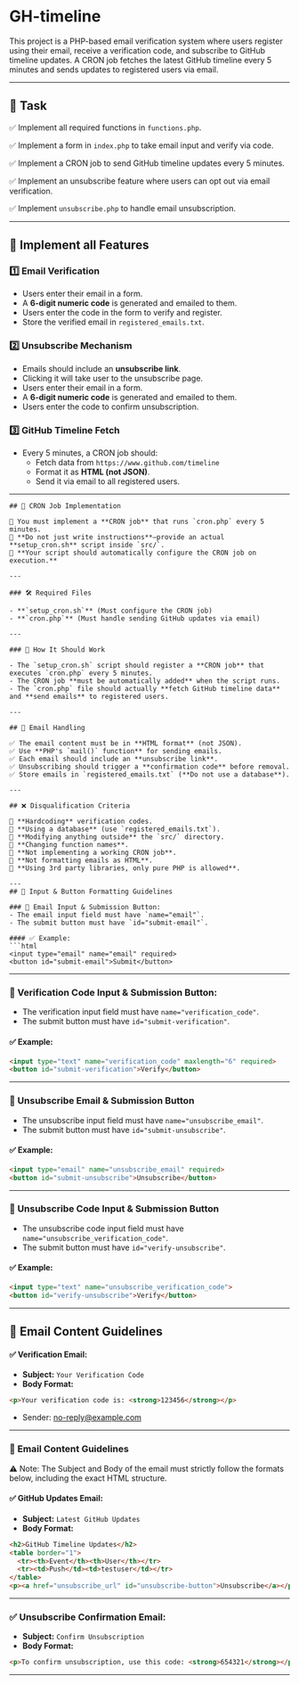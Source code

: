 # GH-timeline

This project is a PHP-based email verification system where users register using their email, receive a verification code, and subscribe to GitHub timeline updates. A CRON job fetches the latest GitHub timeline every 5 minutes and sends updates to registered users via email.

---

## 🚀 Task


✅ Implement all required functions in `functions.php`.  

✅ Implement a form in `index.php` to take email input and verify via code.  

✅ Implement a CRON job to send GitHub timeline updates every 5 minutes.  

✅ Implement an unsubscribe feature where users can opt out via email verification.

✅ Implement `unsubscribe.php` to handle email unsubscription.

---

## 📌 Implement all Features 

### 1️⃣ **Email Verification**
- Users enter their email in a form.
- A **6-digit numeric code** is generated and emailed to them.
- Users enter the code in the form to verify and register.
- Store the verified email in `registered_emails.txt`.

### 2️⃣ **Unsubscribe Mechanism**
- Emails should include an **unsubscribe link**.
- Clicking it will take user to the unsubscribe page.
- Users enter their email in a form.
- A **6-digit numeric code** is generated and emailed to them.
- Users enter the code to confirm unsubscription.

### 3️⃣ **GitHub Timeline Fetch**
- Every 5 minutes, a CRON job should:
  - Fetch data from `https://www.github.com/timeline`
  - Format it as **HTML (not JSON)**.
  - Send it via email to all registered users.

---

```
## 🔄 CRON Job Implementation

📌 You must implement a **CRON job** that runs `cron.php` every 5 minutes.  
📌 **Do not just write instructions**—provide an actual **setup_cron.sh** script inside `src/`.  
📌 **Your script should automatically configure the CRON job on execution.**  

---

### 🛠 Required Files

- **`setup_cron.sh`** (Must configure the CRON job)
- **`cron.php`** (Must handle sending GitHub updates via email)

---

### 🚀 How It Should Work

- The `setup_cron.sh` script should register a **CRON job** that executes `cron.php` every 5 minutes.
- The CRON job **must be automatically added** when the script runs.
- The `cron.php` file should actually **fetch GitHub timeline data** and **send emails** to registered users.

---

## 📩 Email Handling

✅ The email content must be in **HTML format** (not JSON).  
✅ Use **PHP's `mail()` function** for sending emails.  
✅ Each email should include an **unsubscribe link**.  
✅ Unsubscribing should trigger a **confirmation code** before removal.  
✅ Store emails in `registered_emails.txt` (**Do not use a database**).  

---

## ❌ Disqualification Criteria

🚫 **Hardcoding** verification codes.  
🚫 **Using a database** (use `registered_emails.txt`).  
🚫 **Modifying anything outside** the `src/` directory.  
🚫 **Changing function names**.  
🚫 **Not implementing a working CRON job**.  
🚫 **Not formatting emails as HTML**.  
🚫 **Using 3rd party libraries, only pure PHP is allowed**.  

---
## 📌 Input & Button Formatting Guidelines

### 📧 Email Input & Submission Button:
- The email input field must have `name="email"`.
- The submit button must have `id="submit-email"`.

#### ✅ Example:
```html
<input type="email" name="email" required>
<button id="submit-email">Submit</button>
```
---
### 🔢 Verification Code Input & Submission Button:

- The verification input field must have `name="verification_code"`.  
- The submit button must have `id="submit-verification"`.  

#### ✅ Example:
```html
<input type="text" name="verification_code" maxlength="6" required>
<button id="submit-verification">Verify</button>
```
---
### 🚫 Unsubscribe Email & Submission Button
- The unsubscribe input field must have `name="unsubscribe_email"`.
- The submit button must have `id="submit-unsubscribe"`.
#### ✅ Example:
```html
<input type="email" name="unsubscribe_email" required>
<button id="submit-unsubscribe">Unsubscribe</button>
```
---
### 🚫 Unsubscribe Code Input & Submission Button
- The unsubscribe code input field must have `name="unsubscribe_verification_code"`.
- The submit button must have `id="verify-unsubscribe"`.
#### ✅ Example:
```html
<input type="text" name="unsubscribe_verification_code">
<button id="verify-unsubscribe">Verify</button>
```
---

## 📩 Email Content Guidelines

#### ✅ Verification Email:
- **Subject:** `Your Verification Code`
- **Body Format:**
```html
<p>Your verification code is: <strong>123456</strong></p>
```
- Sender: no-reply@example.com
---

### 📩 Email Content Guidelines

⚠️ Note: The Subject and Body of the email must strictly follow the formats below, including the exact HTML structure.

#### ✅ GitHub Updates Email:
- **Subject:** `Latest GitHub Updates`
- **Body Format:**
```html
<h2>GitHub Timeline Updates</h2>
<table border="1">
  <tr><th>Event</th><th>User</th></tr>
  <tr><td>Push</td><td>testuser</td></tr>
</table>
<p><a href="unsubscribe_url" id="unsubscribe-button">Unsubscribe</a></p>
```
---
### ✅ Unsubscribe Confirmation Email:
- **Subject:** `Confirm Unsubscription`
- **Body Format:**
```html
<p>To confirm unsubscription, use this code: <strong>654321</strong></p>
```
---
